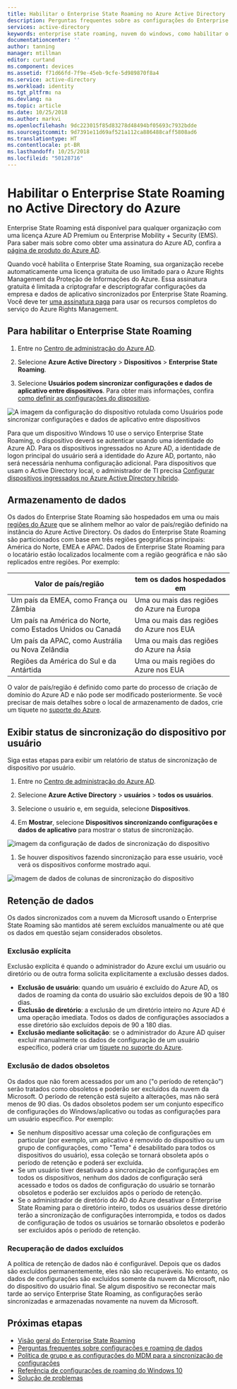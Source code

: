 ```yaml
---
title: Habilitar o Enterprise State Roaming no Azure Active Directory | Microsoft Docs
description: Perguntas frequentes sobre as configurações do Enterprise State Roaming em dispositivos do Windows. O Enterprise State Roaming fornece aos usuários uma experiência unificada em seus dispositivos Windows e reduz o tempo necessário para configurar um novo dispositivo.
services: active-directory
keywords: enterprise state roaming, nuvem do windows, como habilitar o enterprise state roaming
documentationcenter: ''
author: tanning
manager: mtillman
editor: curtand
ms.component: devices
ms.assetid: f71d66fd-7f9e-45eb-9cfe-5d989870f8a4
ms.service: active-directory
ms.workload: identity
ms.tgt_pltfrm: na
ms.devlang: na
ms.topic: article
ms.date: 10/25/2018
ms.author: markvi
ms.openlocfilehash: 9dc223015f85d83278d48494bf05693c7932bdde
ms.sourcegitcommit: 9d7391e11d69af521a112ca886488caff5808ad6
ms.translationtype: HT
ms.contentlocale: pt-BR
ms.lasthandoff: 10/25/2018
ms.locfileid: "50128716"
---
```

# <a name="enable-enterprise-state-roaming-in-azure-active-directory"></a>Habilitar o Enterprise State Roaming no Active Directory do Azure
Enterprise State Roaming está disponível para qualquer organização com uma licença Azure AD Premium ou Enterprise Mobility + Security (EMS). Para saber mais sobre como obter uma assinatura do Azure AD, confira a [página de produto do Azure AD](https://azure.microsoft.com/services/active-directory).

Quando você habilita o Enterprise State Roaming, sua organização recebe automaticamente uma licença gratuita de uso limitado para o Azure Rights Management da Proteção de Informações do Azure. Essa assinatura gratuita é limitada a criptografar e descriptografar configurações da empresa e dados de aplicativo sincronizados por Enterprise State Roaming. Você deve ter [uma assinatura paga](https://azure.microsoft.com/pricing/details/information-protection/) para usar os recursos completos do serviço do Azure Rights Management.

## <a name="to-enable-enterprise-state-roaming"></a>Para habilitar o Enterprise State Roaming

1. Entre no [Centro de administração do Azure AD](https://aad.portal.azure.com/).

1. Selecione **Azure Active Directory** &gt; **Dispositivos** &gt; **Enterprise State Roaming**.

1. Selecione **Usuários podem sincronizar configurações e dados de aplicativo entre dispositivos**. Para obter mais informações, confira [como definir as configurações do dispositivo](https://docs.microsoft.com/azure/active-directory/device-management-azure-portal).
  
  ![A imagem da configuração do dispositivo rotulada como Usuários pode sincronizar configurações e dados de aplicativo entre dispositivos](./media/enterprise-state-roaming-enable/device-settings.png)
  
Para que um dispositivo Windows 10 use o serviço Enterprise State Roaming, o dispositivo deverá se autenticar usando uma identidade do Azure AD. Para os dispositivos ingressados no Azure AD, a identidade de logon principal do usuário será a identidade do Azure AD, portanto, não será necessária nenhuma configuração adicional. Para dispositivos que usam o Active Directory local, o administrador de TI precisa [Configurar dispositivos ingressados no Azure Active Directory híbrido](https://docs.microsoft.com/azure/active-directory/devices/hybrid-azuread-join-manual-steps). 

## <a name="data-storage"></a>Armazenamento de dados
Os dados do Enterprise State Roaming são hospedados em uma ou mais [regiões do Azure](https://azure.microsoft.com/regions/) que se alinhem melhor ao valor de país/região definido na instância do Azure Active Directory. Os dados do Enterprise State Roaming são particionados com base em três regiões geográficas principais: América do Norte, EMEA e APAC. Dados de Enterprise State Roaming para o locatário estão localizados localmente com a região geográfica e não são replicados entre regiões.  Por exemplo: 

Valor de país/região | tem os dados hospedados em
---------------------|-------------------------
Um país da EMEA, como França ou Zâmbia | Uma ou mais das regiões do Azure na Europa 
Um país na América do Norte, como Estados Unidos ou Canadá | Uma ou mais das regiões do Azure nos EUA
Um país da APAC, como Austrália ou Nova Zelândia | Uma ou mais das regiões do Azure na Ásia
Regiões da América do Sul e da Antártida | Uma ou mais regiões do Azure nos EUA

O valor de país/região é definido como parte do processo de criação de domínio do Azure AD e não pode ser modificado posteriormente. Se você precisar de mais detalhes sobre o local de armazenamento de dados, crie um tíquete no [suporte do Azure](https://azure.microsoft.com/support/options/).

## <a name="view-per-user-device-sync-status"></a>Exibir status de sincronização do dispositivo por usuário
Siga estas etapas para exibir um relatório de status de sincronização de dispositivo por usuário.

1. Entre no [Centro de administração do Azure AD](https://aad.portal.azure.com/).

1. Selecione **Azure Active Directory** &gt; **usuários** &gt; **todos os usuários**.

1. Selecione o usuário e, em seguida, selecione **Dispositivos**.

1. Em **Mostrar**, selecione **Dispositivos sincronizando configurações e dados de aplicativo** para mostrar o status de sincronização.
  
  ![imagem da configuração de dados de sincronização do dispositivo](./media/enterprise-state-roaming-enable/sync-status.png)
  
1. Se houver dispositivos fazendo sincronização para esse usuário, você verá os dispositivos conforme mostrado aqui.
  
  ![imagem de dados de colunas de sincronização do dispositivo](./media/enterprise-state-roaming-enable/device-status-row.png)

## <a name="data-retention"></a>Retenção de dados
Os dados sincronizados com a nuvem da Microsoft usando o Enterprise State Roaming são mantidos até serem excluídos manualmente ou até que os dados em questão sejam considerados obsoletos. 

### <a name="explicit-deletion"></a>Exclusão explícita
Exclusão explícita é quando o administrador do Azure exclui um usuário ou diretório ou de outra forma solicita explicitamente a exclusão desses dados.

* **Exclusão de usuário**: quando um usuário é excluído do Azure AD, os dados de roaming da conta do usuário são excluídos depois de 90 a 180 dias. 
* **Exclusão de diretório**: a exclusão de um diretório inteiro no Azure AD é uma operação imediata. Todos os dados de configurações associados a esse diretório são excluídos depois de 90 a 180 dias. 
* **Exclusão mediante solicitação**: se o administrador do Azure AD quiser excluir manualmente os dados de configuração de um usuário específico, poderá criar um [tíquete no suporte do Azure](https://azure.microsoft.com/support/). 

### <a name="stale-data-deletion"></a>Exclusão de dados obsoletos
Os dados que não forem acessados por um ano ("o período de retenção") serão tratados como obsoletos e poderão ser excluídos da nuvem da Microsoft. O período de retenção está sujeito a alterações, mas não será menos de 90 dias. Os dados obsoletos podem ser um conjunto específico de configurações do Windows/aplicativo ou todas as configurações para um usuário específico. Por exemplo: 

* Se nenhum dispositivo acessar uma coleção de configurações em particular (por exemplo, um aplicativo é removido do dispositivo ou um grupo de configurações, como "Tema" é desabilitado para todos os dispositivos do usuário), essa coleção se tornará obsoleta após o período de retenção e poderá ser excluída. 
* Se um usuário tiver desativado a sincronização de configurações em todos os dispositivos, nenhum dos dados de configuração será acessado e todos os dados de configuração do usuário se tornarão obsoletos e poderão ser excluídos após o período de retenção. 
* Se o administrador de diretório do AD do Azure desativar o Enterprise State Roaming para o diretório inteiro, todos os usuários desse diretório terão a sincronização de configurações interrompida, e todos os dados de configuração de todos os usuários se tornarão obsoletos e poderão ser excluídos após o período de retenção. 

### <a name="deleted-data-recovery"></a>Recuperação de dados excluídos
A política de retenção de dados não é configurável. Depois que os dados são excluídos permanentemente, eles não são recuperáveis. No entanto, os dados de configurações são excluídos somente da nuvem da Microsoft, não do dispositivo do usuário final. Se algum dispositivo se reconectar mais tarde ao serviço Enterprise State Roaming, as configurações serão sincronizadas e armazenadas novamente na nuvem da Microsoft.

## <a name="next-steps"></a>Próximas etapas

* [Visão geral do Enterprise State Roaming](enterprise-state-roaming-overview.md)
* [Perguntas frequentes sobre configurações e roaming de dados](enterprise-state-roaming-faqs.md)
* [Política de grupo e as configurações do MDM para a sincronização de configurações](enterprise-state-roaming-group-policy-settings.md)
* [Referência de configurações de roaming do Windows 10](enterprise-state-roaming-windows-settings-reference.md)
* [Solução de problemas](enterprise-state-roaming-troubleshooting.md)
